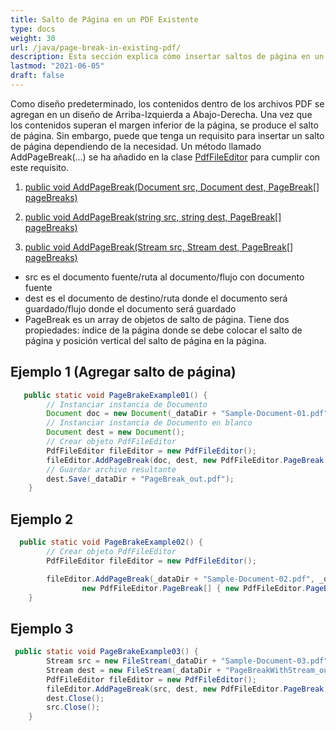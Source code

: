 ```yaml
---
title: Salto de Página en un PDF Existente
type: docs
weight: 30
url: /java/page-break-in-existing-pdf/
description: Esta sección explica cómo insertar saltos de página en un PDF existente usando la clase PdfFileEditor.
lastmod: "2021-06-05"
draft: false
---
```


Como diseño predeterminado, los contenidos dentro de los archivos PDF se agregan en un diseño de Arriba-Izquierda a Abajo-Derecha. Una vez que los contenidos superan el margen inferior de la página, se produce el salto de página. Sin embargo, puede que tenga un requisito para insertar un salto de página dependiendo de la necesidad. Un método llamado AddPageBreak(...) se ha añadido en la clase [PdfFileEditor](https://reference.aspose.com/pdf/java/com.aspose.pdf.facades/PdfFileEditor) para cumplir con este requisito.

1. [public void AddPageBreak(Document src, Document dest, PageBreak[] pageBreaks)](https://reference.aspose.com/pdf/java/com.aspose.pdf.facades.PdfFileEditor#addPageBreak-com.aspose.pdf.IDocument-com.aspose.pdf.IDocument-com.aspose.pdf.facades.PdfFileEditor.PageBreak:A-)

1. [public void AddPageBreak(string src, string dest, PageBreak[] pageBreaks)](https://reference.aspose.com/pdf/java/com.aspose.pdf.facades/PdfFileEditor#addPageBreak-java.lang.String-java.lang.String-com.aspose.pdf.facades.PdfFileEditor.PageBreak:A-)
1. [public void AddPageBreak(Stream src, Stream dest, PageBreak[] pageBreaks)](https://docs.oracle.com/javase/7/docs/api/java/io/InputStream.html?is-external=true)

- src es el documento fuente/ruta al documento/flujo con documento fuente
- dest es el documento de destino/ruta donde el documento será guardado/flujo donde el documento será guardado
- PageBreak es un array de objetos de salto de página. Tiene dos propiedades: índice de la página donde se debe colocar el salto de página y posición vertical del salto de página en la página.

## Ejemplo 1 (Agregar salto de página)

```java
   public static void PageBrakeExample01() {
        // Instanciar instancia de Documento
        Document doc = new Document(_dataDir + "Sample-Document-01.pdf");
        // Instanciar instancia de Documento en blanco
        Document dest = new Document();
        // Crear objeto PdfFileEditor
        PdfFileEditor fileEditor = new PdfFileEditor();
        fileEditor.AddPageBreak(doc, dest, new PdfFileEditor.PageBreak[] { new PdfFileEditor.PageBreak(1, 450) });
        // Guardar archivo resultante
        dest.Save(_dataDir + "PageBreak_out.pdf");
    }
```


## Ejemplo 2

```java
  public static void PageBrakeExample02() {
        // Crear objeto PdfFileEditor
        PdfFileEditor fileEditor = new PdfFileEditor();

        fileEditor.AddPageBreak(_dataDir + "Sample-Document-02.pdf", _dataDir + "PageBreakWithDestPath_out.pdf",
                new PdfFileEditor.PageBreak[] { new PdfFileEditor.PageBreak(1, 450) });
    }
```

## Ejemplo 3

```java
 public static void PageBrakeExample03() {
        Stream src = new FileStream(_dataDir + "Sample-Document-03.pdf", FileMode.Open, FileAccess.Read);
        Stream dest = new FileStream(_dataDir + "PageBreakWithStream_out.pdf", FileMode.Create, FileAccess.ReadWrite);
        PdfFileEditor fileEditor = new PdfFileEditor();
        fileEditor.AddPageBreak(src, dest, new PdfFileEditor.PageBreak[] { new PdfFileEditor.PageBreak(1, 450) });
        dest.Close();
        src.Close();
    }
```